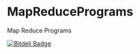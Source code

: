 MapReducePrograms
=================

Map Reduce Programs


[![Bitdeli Badge](https://d2weczhvl823v0.cloudfront.net/anujku/mapreduceprograms/trend.png)](https://bitdeli.com/free "Bitdeli Badge")


